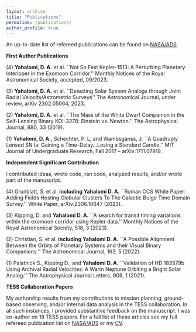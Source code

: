 ```yaml
---
layout: archive
title: "Publications"
permalink: /publications/
author_profile: true
---
```


An up-to-date list of refereed publications can be found on [NASA/ADS](https://ui.adsabs.harvard.edu/search/filter_property_fq_property=AND&filter_property_fq_property=property%3A%22refereed%22&fq=%7B!type%3Daqp%20v%3D%24fq_property%7D&fq_property=(property%3A%22refereed%22)&q=%20author%3A%22yahalomi%2C%20d%22%20&sort=date%20desc%2C%20bibcode%20desc&p_=0). 


**First Author Publications** <br>

(4) **Yahalomi, D. A.** et al. ``Not So Fast Kepler-1513: A Perturbing Planetary Interloper in the Exomoon Corridor.'' Monthly Notices of the Royal Astronomical Society, accepted, 09/2023. <br>

(3) **Yahalomi, D. A.** et al. ``Detecting Solar System Analogs through Joint Radial Velocity/Astrometric Surveys'' The Astronomical Journal, under review, arXiv 2302.05064, 2023. <br>

(2) **Yahalomi, D. A.** et al. ``The Mass of the White Dwarf Companion in the Self-Lensing Binary KOI-3278: Einstein vs. Newton.'' The Astrophysical Journal, 880, 33 (2019). <br>

(1) **Yahalomi, D. A.**, Schechter, P. L, and Wambsganss, J. ``A Quadruply Lensed SN Ia: Gaining a Time-Delay…Losing a Standard Candle.'' MIT Journal of Undergraduate Research, Fall 2017 – arXiv:1711.07919. <br>








**Independent Significant Contribution** <br>

I contributed ideas, wrote code, ran code, analyzed results, and/or wrote part of the manuscript. <br>


(4) Grunblatt, S. et al. **including Yahalomi D. A.** ``Roman CCS White Paper: Adding Fields Hosting Globular Clusters To The Galactic Bulge Time Domain Survey.'' White Paper, arXiv:2306.10647 (2023). <br>

(3) Kipping, D. and **Yahalomi D. A.** ``A search for transit timing variations within the exomoon corridor using Kepler data.'' Monthly Notices of the Royal Astronomical Society, 518, 3 (2023). <br>

(2) Christian, S. et al. **including Yahalomi D. A.** ``A Possible Alignment Between the Orbits of Planetary Systems and their Visual Binary Companions.'' The Astronomical Journal, 163, 5 (2022). <br>

(1) Palatnick S., Kipping D., and **Yahalomi D. A.** ``Validation of HD 183579b Using Archival Radial Velocities: A Warm Neptune Orbiting a Bright Solar Analog.'' The Astrophysical Journal Letters, 909, 1 (2021). <br>


**TESS Collaboration Papers** <br>

My authorship results from my contributions to mission planning, ground-based observing, and/or internal data analysis in the TESS collaboration. In all such instances, I provided substantive feedback on the manuscript. I was co-author on 18 TESS papers. For a full list of these articles see my full refereed publication list on [NASA/ADS](https://ui.adsabs.harvard.edu/search/filter_property_fq_property=AND&filter_property_fq_property=property%3A%22refereed%22&fq=%7B!type%3Daqp%20v%3D%24fq_property%7D&fq_property=(property%3A%22refereed%22)&q=%20author%3A%22yahalomi%2C%20d%22%20&sort=date%20desc%2C%20bibcode%20desc&p_=0) or my [CV](https://dyahalomi.github.io/dyahalomiCV.pdf).

